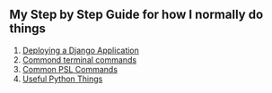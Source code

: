 ## My Step by Step Guide for how I normally do things

1. [Deploying a Django Application](deploy_django.md)
2. [Commond terminal commands]()
3. [Common PSL Commands]()
4. [Useful Python Things]()